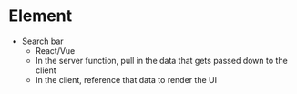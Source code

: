# Element

- Search bar
  - React/Vue
  - In the server function, pull in the data that gets passed down to the client
  - In the client, reference that data to render the UI
